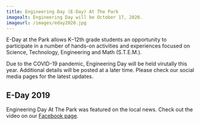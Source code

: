 ```yaml
---
title: Engineering Day (E-Day) At The Park
imagealt: Engineering Day will be October 17, 2020.
imageurl: /images/eday2020.jpg
---
```


E-Day at the Park allows K–12th grade students an opportunity to participate in a number of
hands-on activities and experiences focused on Science, Technology, Engineering and 
Math (S.T.E.M.).

Due to the COVID-19 pandemic, Engineering Day will be held virutally this year. Additional 
details will be posted at a later time. Please check our social media pages for the 
latest updates.

## E-Day 2019

Engineering Day At The Park was featured on the local news. Check out the video on our 
<a href="https://www.facebook.com/watch/?v=373769769954484&extid=bYnyVhue16YMG869" 
target="_blank">Facebook page</a>.
